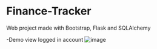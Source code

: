 # Finance-Tracker
 Web project made with Bootstrap, Flask and SQLAlchemy
 
 
 -Demo view logged in account
![image](https://user-images.githubusercontent.com/38993490/184668790-cc5a96c3-fa78-41f6-b456-3b9084a45af9.png)
